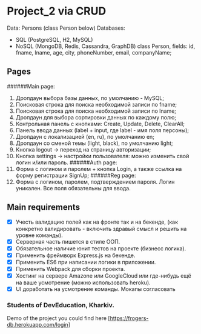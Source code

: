 # Project_2 via CRUD

Data: Persons (class Person below)
Databases:
- SQL (PostgreSQL, H2, MySQL)
- NoSQL (MongoDB, Redis, Cassandra, GraphDB)
class Person, fields: id, fname, lname, age, city, phoneNumber, email, companyName;

## Pages
######Main page:
1. Дропдаун выбора базы данных, по умолчанию - MySQL;
2. Поисковая строка для поиска необходимой записи по fname;
3. Поисковая строка для поиска необходимой записи по lname;
4. Дропдаун для выбора сортировки данных по каждому полю;
5. Контрольная панель с кнопками: Create, Update, Delete, ClearAll;
6. Панель ввода данных (label + input, где label - имя поля персоны);
7. Дропдаун с локализацией (en, ru), по умолчанию en;
8. Дропдаун со сменой темы (light, black), по умолчанию light;
9. Кнопка logout -> переход на страницу авторизации;
10. Кнопка settings -> настройки пользователя: можно изменить свой логин и/или пароль.
######Auth page:
1. Форма с логином и паролем + кнопка Login, а также ссылка на форму регистрации SignUp;
######Reg page:
1. Форма с логином, паролем, подтверждением пароля. Логин уникален. Все поля обязательны для ввода.

## Main requirements
- [x] Учесть валидацию полей как на фронте так и на бекенде, (как конкретно валидировать - включить здравый смысл и решить на уровне команды).
- [x] Серверная часть пишется в стиле ООП.
- [x] Обязательное наличие юнит тестов на проекте (бизнесс логика).
- [x] Применить фреймворк Express.js на бекенде.
- [x] Применить ES6 при написании логики в приложении.
- [x] Применить Webpack для сборки проекта.
- [x] Хостинг на сервере Amazone или GoogleCloud или где-нибудь ещё на ваше усмотрение (можно использовать heroku).
- [x] UI доработать на усмотрение команды. Мокапы согласовать

### Students of DevEducation, Kharkiv.
Demo of the project you could find here [https://frogers-db.herokuapp.com/login]
